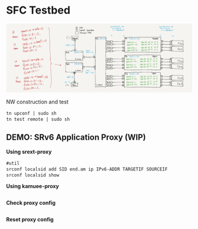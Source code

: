 
# SFC Testbed

![](./img/topo.png)

NW construction and test
```
tn upconf | sudo sh
tn test remote | sudo sh
```

## DEMO: SRv6 Application Proxy (WIP)

**Using srext-proxy**
```
#util
srconf localsid add SID end.am ip IPv6-ADDR TARGETIF SOURCEIF
srconf localsid show
```

**Using kamuee-proxy**
```
```

**Check proxy config**
```
```

**Reset proxy config**
```
```

